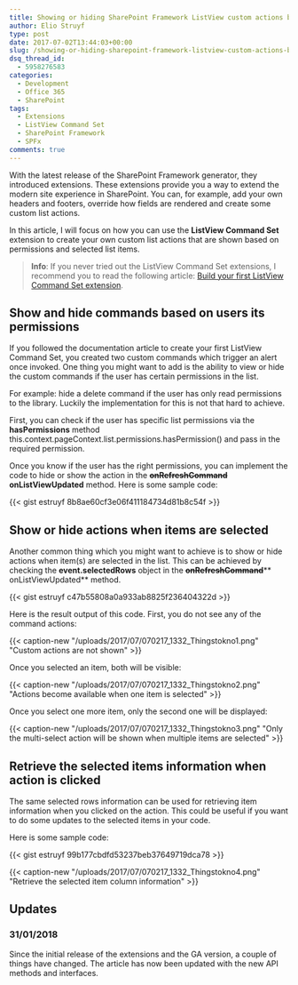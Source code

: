 ```yaml
---
title: Showing or hiding SharePoint Framework ListView custom actions based on permissions and selected items
author: Elio Struyf
type: post
date: 2017-07-02T13:44:03+00:00
slug: /showing-or-hiding-sharepoint-framework-listview-custom-actions-based-on-permissions-and-selected-items/
dsq_thread_id:
  - 5958276583
categories:
  - Development
  - Office 365
  - SharePoint
tags:
  - Extensions
  - ListView Command Set
  - SharePoint Framework
  - SPFx
comments: true
---
```


With the latest release of the SharePoint Framework generator, they introduced extensions. These extensions provide you a way to extend the modern site experience in SharePoint. You can, for example, add your own headers and footers, override how fields are rendered and create some custom list actions.

In this article, I will focus on how you can use the **ListView Command Set** extension to create your own custom list actions that are shown based on permissions and selected list items.

> **Info**: If you never tried out the ListView Command Set extensions, I recommend you to read the following article: [Build your first ListView Command Set extension](https://docs.microsoft.com/en-us/sharepoint/dev/spfx/extensions/get-started/building-simple-cmdset-with-dialog-api).


## Show and hide commands based on users its permissions

If you followed the documentation article to create your first ListView Command Set, you created two custom commands which trigger an alert once invoked. One thing you might want to add is the ability to view or hide the custom commands if the user has certain permissions in the list.

For example: hide a delete command if the user has only read permissions to the library. Luckily the implementation for this is not that hard to achieve.

First, you can check if the user has specific list permissions via the **hasPermissions** method this.context.pageContext.list.permissions.hasPermission() and pass in the required permission.

Once you know if the user has the right permissions, you can implement the code to hide or show the action in the <del>**onRefreshCommand**</del> **onListViewUpdated** method. Here is some sample code:

{{< gist estruyf 8b8ae60cf3e06f411184734d81b8c54f >}}

## Show or hide actions when items are selected

Another common thing which you might want to achieve is to show or hide actions when item(s) are selected in the list. This can be achieved by checking the **event.selectedRows** object in the <del>**onRefreshCommand**</del>** onListViewUpdated** method.

{{< gist estruyf c47b55808a0a933ab8825f236404322d >}}

Here is the result output of this code. First, you do not see any of the command actions:

{{< caption-new "/uploads/2017/07/070217_1332_Thingstokno1.png" "Custom actions are not shown" >}}

Once you selected an item, both will be visible:

{{< caption-new "/uploads/2017/07/070217_1332_Thingstokno2.png" "Actions become available when one item is selected" >}}

Once you select one more item, only the second one will be displayed:

{{< caption-new "/uploads/2017/07/070217_1332_Thingstokno3.png" "Only the multi-select action will be shown when multiple items are selected" >}}

## Retrieve the selected items information when action is clicked

The same selected rows information can be used for retrieving item information when you clicked on the action. This could be useful if you want to do some updates to the selected items in your code.

Here is some sample code:

{{< gist estruyf 99b177cbdfd53237beb37649719dca78 >}}

{{< caption-new "/uploads/2017/07/070217_1332_Thingstokno4.png" "Retrieve the selected item column information" >}}

## Updates

### 31/01/2018

Since the initial release of the extensions and the GA version, a couple of things have changed. The article has now been updated with the new API methods and interfaces.
